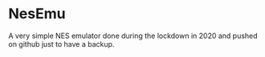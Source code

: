# NesEmu
A very simple NES emulator done during the lockdown in 2020 and pushed on github just to have a backup.
